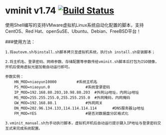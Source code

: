 ﻿vminit v1.74 [![Build Status](https://travis-ci.org/sjdy521/Mojo-Webqq.svg?branch=master)](https://github.com/zjcnew/vminit)
========================
使用Shell编写的支持VMware虚拟机Linux系统自动化配置的脚本，支持CentOS、Red Hat、openSuSE、Ubuntu、Debian、FreeBSD平台！

###使用方法：

	1.将autovm.sh与install.sh脚本拷贝至虚拟机系统，执行sh install.sh安装脚本；

	2.将主机名、登录密码、网络参数、存储配置等参数传给vminit.sh脚本后打包为ISO镜像，开机后使用虚拟光驱加载自动运行即可。
	
	参数实例：
		HN_MOD=niaoyun10000			#系统主机名
		PS_MOD=niaoyun.0				#系统登录密码
		IP_MOD=192.168.80.203,10.98.80.203	#外网ip地址，内网ip地址
		MS_MOD=255.255.255.0,255.255.255.0	#外网掩码，内网掩码
		GW_MOD=192.168.80.1				#外网网关
		DN_MOD=202.96.134.133,114.114.114.114		#DNS服务器ip地址
		FM_MOD=YES						#是否对数据盘分区格式化

	3.vminit_manual.sh为手动执行脚本，虚拟机开机后自动运行提示键入IP地址与登录密码交互式来完成系统配置。